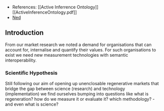 - References: [[Active Inferrence Ontology]] [[ActiveInferenceOntology.pdf]]
- [Ned](https://docs.google.com/document/d/1giZVMkFr186omN6esxJefkpfm_bTwQXST0_Wraz5KRU/edit)

## Introduction
From our market research we noted a demand for organisations that can account for, internalise and quantify their values. For such organisations to exist we need new measurement technologies with semantic interoperability. 

### Scientific Hypothesis
Still following our aim of opening up unenclosable regenerative markets that bridge the gap between science (research) and technology (implementation) we find ourselves bumping into questions like what is regeneration? how do we measure it or evaluate it? which methodology? - and even what is science?